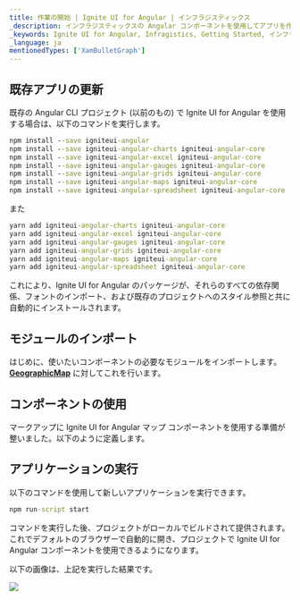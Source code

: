 ```yaml
---
title: 作業の開始 | Ignite UI for Angular | インフラジスティックス
_description: インフラジスティックスの Angular コンポーネントを使用してアプリを作成し、世界最速の仮想化されたリアルタイムの Angular データ グリッドとファイナンシャル ストリーミングおよびビジネスとファイナンシャル チャートでデータの可視化を改善します。
_keywords: Ignite UI for Angular, Infragistics, Getting Started, インフラジスティックス, 作業の開始
_language: ja
mentionedTypes: ['XamBulletGraph']
---
```


<!-- Angular, React -->

## 既存アプリの更新

既存の Angular CLI プロジェクト (以前のもの) で Ignite UI for Angular を使用する場合は、以下のコマンドを実行します。

```cmd
npm install --save igniteui-angular
npm install --save igniteui-angular-charts igniteui-angular-core
npm install --save igniteui-angular-excel igniteui-angular-core
npm install --save igniteui-angular-gauges igniteui-angular-core
npm install --save igniteui-angular-grids igniteui-angular-core
npm install --save igniteui-angular-maps igniteui-angular-core
npm install --save igniteui-angular-spreadsheet igniteui-angular-core
```

また

```cmd
yarn add igniteui-angular-charts igniteui-angular-core
yarn add igniteui-angular-excel igniteui-angular-core
yarn add igniteui-angular-gauges igniteui-angular-core
yarn add igniteui-angular-grids igniteui-angular-core
yarn add igniteui-angular-maps igniteui-angular-core
yarn add igniteui-angular-spreadsheet igniteui-angular-core
```

これにより、Ignite UI for Angular のパッケージが、それらのすべての依存関係、フォントのインポート、および既存のプロジェクトへのスタイル参照と共に自動的にインストールされます。

## モジュールのインポート

はじめに、使いたいコンポーネントの必要なモジュールをインポートします。[**GeographicMap**](geo-map.md) に対してこれを行います。

## コンポーネントの使用

マークアップに Ignite UI for Angular マップ コンポーネントを使用する準備が整いました。以下のように定義します。

## アプリケーションの実行

以下のコマンドを使用して新しいアプリケーションを実行できます。

```cmd
npm run-script start
```

コマンドを実行した後、プロジェクトがローカルでビルドされて提供されます。これでデフォルトのブラウザーで自動的に開き、プロジェクトで Ignite UI for Angular コンポーネントを使用できるようになります。

以下の画像は、上記を実行した結果です。

<img src="../images/general/geo-map.png" />
<!-- end: Angular, React -->

